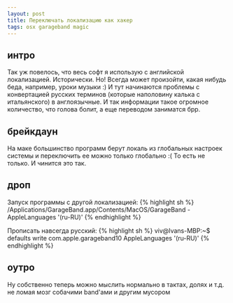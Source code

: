 ```yaml
---
layout: post
title: Переключать локализацию как хакер
tags: osx garageband magic
---
```


## интро
Так уж повелось, что весь софт я использую с английской локализацией. Исторически. Но! Всегда может произойти, какая нибудь беда, например, уроки музыки :)
И тут начинаются проблемы с конвертацией русских терминов (которые наполовину калька с итальянского) в англоязычные. И так информации такое огромное количество, что голова болит, а еще переводом заниматся брр.

## брейкдаун
На маке большинство программ берут локаль из глобальных настроек системы и переключить ее можно только глобально :(
То есть не только. И чинится это так.

## дроп
Запуск программы с другой локализацией:
{% highlight sh %}
/Applications/GarageBand.app/Contents/MacOS/GarageBand -AppleLanguages '(ru-RU)'
{% endhighlight %}

Прописать навсегда русский:
{% highlight sh %}
viv@Ivans-MBP:~$ defaults write com.apple.garageband10 AppleLanguages '(ru-RU)'
{% endhighlight %}

## оутро
Ну собственно теперь можно мыслить нормально в тактах, долях и т.д. не ломая мозг собачими band'ами и другим мусором
